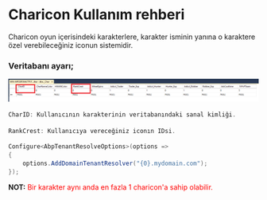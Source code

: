 # Charicon Kullanım rehberi

Charicon oyun içerisindeki karakterlere, karakter isminin yanına o karaktere özel verebileceğiniz iconun sistemidir.

### Veritabanı ayarı;
![Add IIS Website](../images/charicondbside.png)

````csharp
CharID: Kullanıcının karakterinin veritabanındaki sanal kimliği.

RankCrest: Kullanıcıya vereceğiniz iconın IDsi.
````

````csharp
Configure<AbpTenantResolveOptions>(options =>
{
    options.AddDomainTenantResolver("{0}.mydomain.com");
});
````

**NOT:** <span style="color:red">Bir karakter aynı anda en fazla 1 charicon'a sahip olabilir.</span>